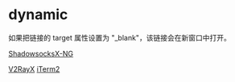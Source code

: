 # dynamic

<html>

<body>

<p>如果把链接的 target 属性设置为 "_blank"，该链接会在新窗口中打开。</p>
<a href="https://github.com/qinyuhang/ShadowsocksX-NG-R/releases">ShadowsocksX-NG</a>

<a href="https://github.com/Cenmrev/V2RayX/releases">V2RayX</a>
<a href="https://www.iterm2.com/downloads.html">iTerm2</a>

</body>

</html>
